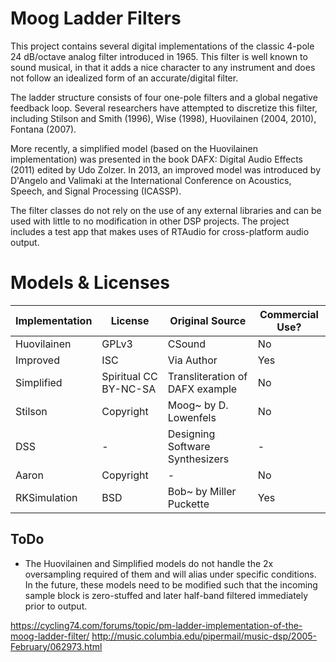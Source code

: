 # Moog Ladder Filters

This project contains several digital implementations of the classic 4-pole 24 dB/octave analog filter introduced in 1965. This filter is well known to sound musical, in that it adds a nice character to any instrument and does not follow an idealized form of an accurate/digital filter. 

The ladder structure consists of four one-pole filters and a global negative feedback loop. Several researchers have attempted to discretize this filter, including Stilson and Smith (1996), Wise (1998), Huovilainen (2004, 2010), Fontana (2007). 

More recently, a simplified model (based on the Huovilainen implementation) was presented in the book DAFX: Digital Audio Effects (2011) edited by Udo Zolzer. In 2013, an improved model was introduced by D'Angelo and Valimaki at the International Conference on Acoustics, Speech, and Signal Processing (ICASSP). 

The filter classes do not rely on the use of any external libraries and can be used with little to no modification in other DSP projects. The project includes a test app that makes uses of RTAudio for cross-platform audio output. 

# Models & Licenses

Implementation | License | Original Source | Commercial Use? 
------------- | ------------- | ----------------- | -----------------
Huovilainen  | GPLv3 | CSound | No 
Improved | ISC | Via Author | Yes
Simplified | Spiritual CC BY-NC-SA | Transliteration of DAFX example | No
Stilson | Copyright | Moog~ by D. Lowenfels | No
DSS | - | Designing Software Synthesizers | - 
Aaron | Copyright | - | No 
RKSimulation | BSD | Bob~ by Miller Puckette | Yes

## ToDo

* The Huovilainen and Simplified models do not handle the 2x oversampling required of them and will alias under specific conditions. In the future, these models need to be modified such that the incoming sample block is zero-stuffed and later half-band filtered immediately prior to output.

https://cycling74.com/forums/topic/pm-ladder-implementation-of-the-moog-ladder-filter/
http://music.columbia.edu/pipermail/music-dsp/2005-February/062973.html
